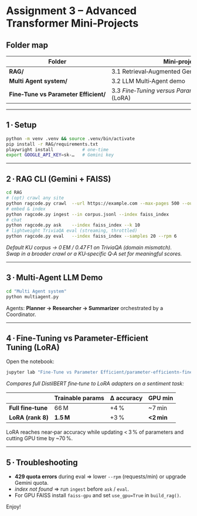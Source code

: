 
# Assignment 3 – Advanced Transformer Mini‑Projects

## Folder map

| Folder | Mini‑project |
| ------ | ------------ |
| **RAG/** | 3.1 Retrieval‑Augmented Generation |
| **Multi Agent system/** | 3.2 LLM Multi‑Agent demo |
| **Fine‑Tune vs Parameter Efficient/** | 3.3 *Fine‑Tuning versus Parameter‑Efficient Tuning* (LoRA) |

---

## 1 · Setup

```bash
python -m venv .venv && source .venv/bin/activate
pip install -r RAG/requirements.txt
playwright install           # one‑time
export GOOGLE_API_KEY=sk‑…   # Gemini key
```

---

## 2 · RAG CLI (Gemini + FAISS)

```bash
cd RAG
# (opt) crawl any site
python ragcode.py crawl  --url https://example.com --max-pages 500 --out corpus.jsonl
# embed & index
python ragcode.py ingest --in corpus.jsonl --index faiss_index
# chat
python ragcode.py ask    --index faiss_index --k 10
# lightweight TriviaQA eval (streaming, throttled)
python ragcode.py eval   --index faiss_index --samples 20 --rpm 6
```

*Default KU corpus → 0 EM / 0.47 F1 on TriviaQA (domain mismatch).  
Swap in a broader crawl or a KU‑specific Q‑A set for meaningful scores.*

---

## 3 · Multi‑Agent LLM Demo

```bash
cd "Multi Agent system"
python multiagent.py
```

Agents: **Planner → Researcher → Summarizer** orchestrated by a Coordinator.

---

## 4 · Fine‑Tuning **vs** Parameter‑Efficient Tuning (LoRA)

Open the notebook:

```bash
jupyter lab "Fine-Tune vs Parameter Efficient/parameter-efficientn-fine-tuning-with-lora.ipynb"
```

*Compares full DistilBERT fine‑tune to LoRA adapters on a sentiment task:*

|   | Trainable params | Δ accuracy | GPU min |
|---|------------------|------------|---------|
| **Full fine‑tune** | 66 M | +4 % | ~7 min |
| **LoRA (rank 8)**  | **1.5 M** | +3 % | **<2 min** |

LoRA reaches near‑par accuracy while updating \< 3 % of parameters and cutting
GPU time by ~70 %.

---

## 5 · Troubleshooting

* **429 quota errors** during eval ⇒ lower `--rpm` (requests/min) or upgrade Gemini quota.  
* _index not found_ ⇒ run `ingest` before `ask` / `eval`.  
* For GPU FAISS install `faiss-gpu` and set `use_gpu=True` in `build_rag()`.

Enjoy!
